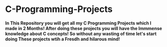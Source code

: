 # C-Programming-Projects
**In This Repository you will get all my C Programming Projects which I made in 2  Months!
After doing these projects you will have the Immmense knowledge about C concepts!
So without any wasting of time let's start doing These projects wtih a Fresdh and hilarous mind!**
